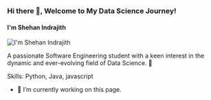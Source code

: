 ### Hi there 👋, Welcome to My Data Science Journey!
#### I'm Shehan Indrajith
![I'm Shehan Indrajith](https://arturssmirnovs.github.io/github-profile-readme-generator/images/banner.png)

 A passionate Software Engineering student with a keen interest in the dynamic and ever-evolving field of Data Science. 🚀

Skills: Python, Java, javascript

- 🔭 I’m currently working on this page. 





